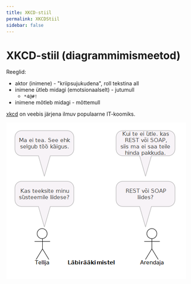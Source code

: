 ```yaml
---
title: XKCD-stiil
permalink: XKCDStiil
sidebar: false
---
```


# XKCD-stiil (diagrammimismeetod)

Reeglid:

- aktor (inimene) - "kriipsujukudena", roll tekstina all
- inimene ütleb midagi (emotsionaalselt) - jutumull
    - `*4@#!`
- inimene mõtleb midagi - mõttemull 

[xkcd](https://xkcd.com/) on veebis järjena ilmuv populaarne IT-koomiks.

![](img/Labiraakimistel.PNG)
